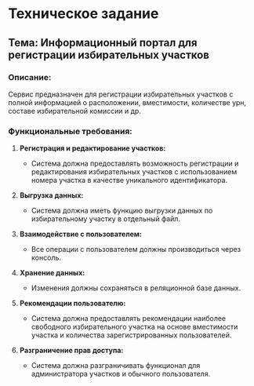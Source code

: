 # Техническое задание

## Тема: Информационный портал для регистрации избирательных участков

### Описание:
Сервис предназначен для регистрации избирательных участков с полной информацией о расположении, вместимости, количестве урн, составе избирательной комиссии и др.

### Функциональные требования:

1. **Регистрация и редактирование участков:**
    - Система должна предоставлять возможность регистрации и редактирования избирательных участков с использованием номера участка в качестве уникального идентификатора.

2. **Выгрузка данных:**
    - Система должна иметь функцию выгрузки данных по избирательному участку в отдельный файл.

3. **Взаимодействие с пользователем:**
    - Все операции с пользователем должны производиться через консоль.

4. **Хранение данных:**
    - Изменения должны сохраняться в реляционной базе данных.

5. **Рекомендации пользователю:**
    - Система должна предоставлять рекомендации наиболее свободного избирательного участка на основе вместимости участка и количества зарегистрированных пользователей.

6. **Разграничение прав доступа:**
    - Система должна разграничивать функционал для администратора участков и обычного пользователя.
